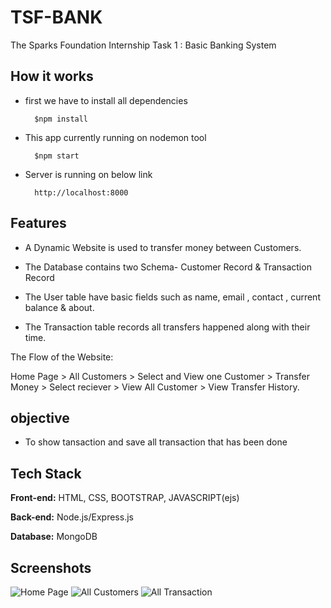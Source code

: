 # TSF-BANK
The Sparks Foundation Internship Task 1 : Basic Banking System

## How it works

- first we have to install all dependencies
        
        $npm install
 
- This app currently running on nodemon tool

        $npm start

- Server is running on below link

        http://localhost:8000

## Features

- A Dynamic Website is used to transfer money between Customers.

- The Database contains two Schema- Customer Record & Transaction Record

- The User table have basic fields such as name, email , contact , current balance & about.

- The Transaction table records all transfers happened along with their time.

The Flow of the Website:

Home Page > All Customers > Select and View one Customer > Transfer Money > Select reciever > View All Customer > View Transfer History.

## objective

- To show tansaction and save all transaction that has been done

## Tech Stack

**Front-end:** HTML, CSS, BOOTSTRAP, JAVASCRIPT(ejs)

**Back-end:** Node.js/Express.js

**Database:** MongoDB

## Screenshots

![Home Page](https://raw.github.com/sssplCodeStar/TSF-Bank-Task1/master/Screenshots/home.png)
![All Customers](https://raw.github.com/sssplCodeStar/TSF-Bank-Task1/master/Screenshots/All_Cus.png)
![All Transaction](https://raw.github.com/sssplCodeStar/TSF-Bank-Task1/master/Screenshots/All_trans.png)
